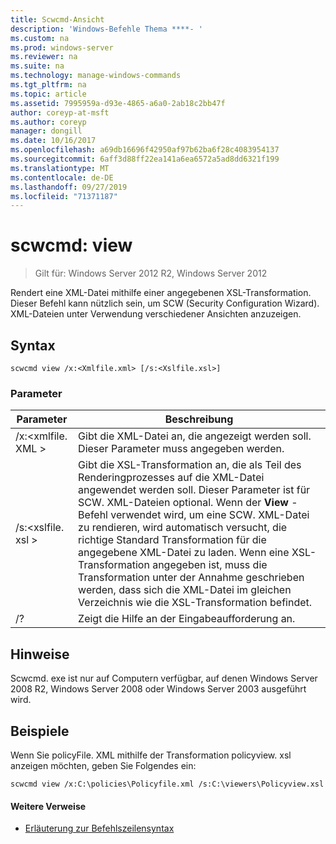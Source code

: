 ```yaml
---
title: Scwcmd-Ansicht
description: 'Windows-Befehle Thema ****- '
ms.custom: na
ms.prod: windows-server
ms.reviewer: na
ms.suite: na
ms.technology: manage-windows-commands
ms.tgt_pltfrm: na
ms.topic: article
ms.assetid: 7995959a-d93e-4865-a6a0-2ab18c2bb47f
author: coreyp-at-msft
ms.author: coreyp
manager: dongill
ms.date: 10/16/2017
ms.openlocfilehash: a69db16696f42950af97b62ba6f28c4083954137
ms.sourcegitcommit: 6aff3d88ff22ea141a6ea6572a5ad8dd6321f199
ms.translationtype: MT
ms.contentlocale: de-DE
ms.lasthandoff: 09/27/2019
ms.locfileid: "71371187"
---
```

# <a name="scwcmd-view"></a>scwcmd: view

> Gilt für: Windows Server 2012 R2, Windows Server 2012

Rendert eine XML-Datei mithilfe einer angegebenen XSL-Transformation. Dieser Befehl kann nützlich sein, um SCW (Security Configuration Wizard). XML-Dateien unter Verwendung verschiedener Ansichten anzuzeigen.

## <a name="syntax"></a>Syntax

```
scwcmd view /x:<Xmlfile.xml> [/s:<Xslfile.xsl>]
```

### <a name="parameters"></a>Parameter

|Parameter|Beschreibung|
|---------|-----------|
|/x:\<xmlfile. XML >|Gibt die XML-Datei an, die angezeigt werden soll. Dieser Parameter muss angegeben werden.|
|/s:\<xslfile. xsl >|Gibt die XSL-Transformation an, die als Teil des Renderingprozesses auf die XML-Datei angewendet werden soll. Dieser Parameter ist für SCW. XML-Dateien optional. Wenn der **View** -Befehl verwendet wird, um eine SCW. XML-Datei zu rendieren, wird automatisch versucht, die richtige Standard Transformation für die angegebene XML-Datei zu laden. Wenn eine XSL-Transformation angegeben ist, muss die Transformation unter der Annahme geschrieben werden, dass sich die XML-Datei im gleichen Verzeichnis wie die XSL-Transformation befindet.|
|/?|Zeigt die Hilfe an der Eingabeaufforderung an.|

## <a name="remarks"></a>Hinweise

Scwcmd. exe ist nur auf Computern verfügbar, auf denen Windows Server 2008 R2, Windows Server 2008 oder Windows Server 2003 ausgeführt wird.

## <a name="BKMK_Examples"></a>Beispiele

Wenn Sie policyFile. XML mithilfe der Transformation policyview. xsl anzeigen möchten, geben Sie Folgendes ein:
```
scwcmd view /x:C:\policies\Policyfile.xml /s:C:\viewers\Policyview.xsl
```

#### <a name="additional-references"></a>Weitere Verweise

-   [Erläuterung zur Befehlszeilensyntax](command-line-syntax-key.md)